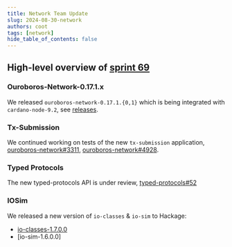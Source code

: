 ```yaml
---
title: Network Team Update
slug: 2024-08-30-network
authors: coot
tags: [network]
hide_table_of_contents: false
---
```


## High-level overview of [sprint 69][sprint-69]

### Ouroboros-Network-0.17.1.x

We released `ouroboros-network-0.17.1.{0,1}` which is being integrated with `cardano-node-9.2`, see [releases].

### Tx-Submission

We continued working on tests of the new `tx-submission` application,
[ouroboros-network#3311], [ouroboros-network#4928].

### Typed Protocols

The new typed-protocols API is under review, [typed-protocols#52]

### IOSim

We released a new version of `io-classes` & `io-sim` to Hackage:

* [io-classes-1.7.0.0]
* [io-sim-1.6.0.0]



[sprint-69]: https://github.com/orgs/IntersectMBO/projects/5/views/1?filterQuery=sprint%3A%22Sprint+69%22

[CF]: https://cardanofoundation.org

[ouroboros-network#3311]: https://github.com/IntersectMBO/ouroboros-network/pull/3311
[ouroboros-network#4928]: https://github.com/IntersectMBO/ouroboros-network/pull/4928
[releases]: https://github.com/orgs/IntersectMBO/projects/5/views/18
[typed-protocols#52]: https://github.com/input-output-hk/typed-protocols/pull/52
[io-classes-1.7.0.0]: https://hackage.haskell.org/package/io-classes-1.7.0.0
[io-sim-1.7.0.0]: https://hackage.haskell.org/package/io-sim-1.6.0.0
